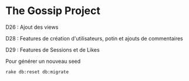 # The Gossip Project

D26 : Ajout des views

D28 : Features de création d'utilisateurs, potin et ajouts de commentaires

D29 : Features de Sessions et de Likes

Pour générer un nouveau seed

```bash
rake db:reset db:migrate
```